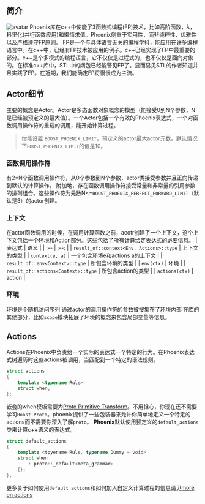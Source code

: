 ## 简介
![avatar](https://www.boost.org/doc/libs/1_68_0/libs/phoenix/doc/html/images/banner.png)
Phoenix库在c++中使能了3函数式编程(FP)技术，比如高阶函数，$\lambda$，科里化(并行函数应用)和懒惰求值。Phoenix侧重于实用性，而非纯粹性、优雅性以及严格遵守FP原则。
FP是一个与具体语言无关的编程学科，能应用在许多编程语言中。在c++中，已经有FP技术被应用的例子。c++已经实现了FP中最重要的部分。c++是个多模式的编程语言，它不仅仅是过程式的，也不仅仅是面向对象的。在标准c++库中，STL中的闭包已经能瞥见FP了。显而易见STL的作者知道并且实践了FP。在近期，我们能确定FP将慢慢成为主流。

## Actor细节
主要的概念是Actor。Actor是多态函数对象概念的模型（能接受0到N个参数，N是已经被预定义的最大值）。一个Actor包括一个有效的Phoenix表达式，一个对函数调用操作符的重载的调用，能开始计算过程。
> 你能设置 `BOOST_PHOENIX_LIMIT`，预定义的actor最大actor元数。默认情况下`BOOST_PHOENIX_LIMIT`的值是10。
### 函数调用操作符
有2*N个函数调用操作符，从0个参数到N个参数，actor类接受参数并且正向传递到默认的计算操作。
附加地，存在函数调用操作符接受常量和非常量的引用参数的排列组合。这些操作符为元数N<=`BOOST_PHOENIX_PERFECT_FORWARD_LIMIT`（默认是3）的actor创建。
### 上下文
在actor函数调用的时候，在调用计算函数之前，acotr创建了一个上下文，这个上下文包括一个环境和Action部分。这些包括了所有计算给定表达式的必要信息。
| 表达式 | 语义 |
| :-- | :--: |
| `result_of::context<Env, Actions>::type` | 上下文的类型 |
| `context(e, a)` | 一个包含环境e和actions a的上下文 |
| `result_of::env<Context>::type` | 所包含环境的类型 |
| `env(ctx)` | 环境 |
| `result_of::actions<Context>::type` | 所包含action的类型 |
| `actions(ctx)` | action |
### 环境
环境是个随机访问序列
通过actor的调用操作符的参数被搜集在了环境内部
在库的其他部分，比如`scope`模块拓展了环境的概念来包含局部变量等信息。
## Actions
Actions在Phoenix中负责给一个实际的表达式一个特定的行为。在Phoenix表达式树遍历时这些actions被调用，当匹配到一个特定的语法规则。
```C++
struct actions
{
    template <typename Rule>
    struct when;
};
```
嵌套的when模板需要为[Proto Primitive Transform](TODO)。不用担心，你现在还不需要学习`Boost.Proto`。phoenix提供了一些包装器来允许你简单地定义一个特定的actions而不需要你深入了解`proto`。
**Phoenix**默认使用预定义的`default_actions`类来计算c++语义的表达式。
```C++
struct default_actions
{
    template <tpyename Rule, typename Dummy = void>
    struct when
        : proto::_default<meta_grammar>
    {};
};
```
更多关于如何使用`default_actions`和如何加入自定义计算过程的信息请见[more on actions]()